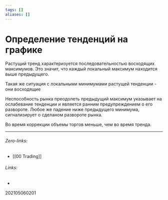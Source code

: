 ```yaml
---
tags: []
aliases: []
---
```

# Определение тенденций на графике
Растущий тренд характеризуется последовательностью восходящих максимумов. Это значит, что каждый локальный максимум находится выше предыдущего.

Такая же ситуация с локальными минимумами растущей тенденции - они восходящие

Неспособность рынка преодолеть предыдущий максимум указывает на ослабевание тенденции и является ранним предупреждением о его развороте. Любое же падение ниже предыдущего минимума, сигнализирует о сделаном развороте рынка.

Во время коррекции объемы торгов меньше, чем во время тренда.
___
###### Zero-links:
- [[00 Trading]]
###### Links:
-

202105060201